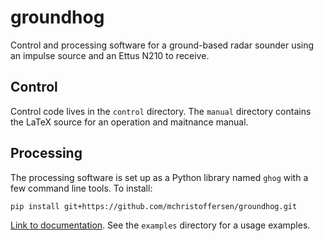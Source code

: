 # groundhog
Control and processing software for a ground-based radar sounder using an impulse source and an Ettus N210 to receive.

## Control
Control code lives in the `control` directory. The `manual` directory contains the LaTeX source for an operation and maitnance manual.

## Processing

The processing software is set up as a Python library named `ghog` with a few command line tools. To install:
```
pip install git+https://github.com/mchristoffersen/groundhog.git
```
[Link to documentation](https://mchristoffersen.github.io/groundhog/). See the `examples` directory for a usage examples.
